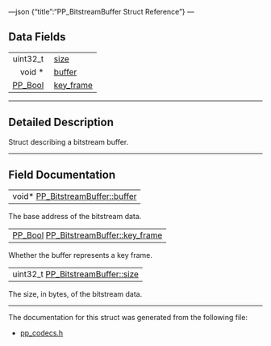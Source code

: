 —json {“title”:“PP\_BitstreamBuffer Struct Reference”} —

Data Fields
-----------

<table><tbody><tr class="odd"><td style="text-align: right;">uint32_t </td><td><a href="/docs/native-client/pepper_beta/c/struct_p_p___bitstream_buffer#aaa6f173b3478e960f26d87ae417f5d09" class="el">size</a></td></tr><tr class="even"><td style="text-align: right;">void * </td><td><a href="/docs/native-client/pepper_beta/c/struct_p_p___bitstream_buffer#a864bd5618ebcdb6bb743e5699c0dff39" class="el">buffer</a></td></tr><tr class="odd"><td style="text-align: right;"><a href="/docs/native-client/pepper_beta/c/group___enums#ga4f272d99be14aacafe08dfd4ef830918" class="el">PP_Bool</a> </td><td><a href="/docs/native-client/pepper_beta/c/struct_p_p___bitstream_buffer#a4ae08468a70d30e5d8124d713f8e8c47" class="el">key_frame</a></td></tr></tbody></table>

------------------------------------------------------------------------

<span id="details" class="anchor" style="margin: 0;"></span>

Detailed Description
--------------------

Struct describing a bitstream buffer.

------------------------------------------------------------------------

Field Documentation
-------------------

<span id="a864bd5618ebcdb6bb743e5699c0dff39" class="anchor" style="margin: 0;"></span>

<table><tbody><tr class="odd"><td>void* <a href="/docs/native-client/pepper_beta/c/struct_p_p___bitstream_buffer#a864bd5618ebcdb6bb743e5699c0dff39" class="el">PP_BitstreamBuffer::buffer</a></td></tr></tbody></table>

The base address of the bitstream data.

<span id="a4ae08468a70d30e5d8124d713f8e8c47" class="anchor" style="margin: 0;"></span>

<table><tbody><tr class="odd"><td><a href="/docs/native-client/pepper_beta/c/group___enums#ga4f272d99be14aacafe08dfd4ef830918" class="el">PP_Bool</a> <a href="/docs/native-client/pepper_beta/c/struct_p_p___bitstream_buffer#a4ae08468a70d30e5d8124d713f8e8c47" class="el">PP_BitstreamBuffer::key_frame</a></td></tr></tbody></table>

Whether the buffer represents a key frame.

<span id="aaa6f173b3478e960f26d87ae417f5d09" class="anchor" style="margin: 0;"></span>

<table><tbody><tr class="odd"><td>uint32_t <a href="/docs/native-client/pepper_beta/c/struct_p_p___bitstream_buffer#aaa6f173b3478e960f26d87ae417f5d09" class="el">PP_BitstreamBuffer::size</a></td></tr></tbody></table>

The size, in bytes, of the bitstream data.

------------------------------------------------------------------------

The documentation for this struct was generated from the following file:

-   <a href="/docs/native-client/pepper_beta/c/pp__codecs_8h/" class="el">pp_codecs.h</a>

